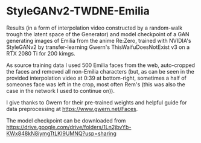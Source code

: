# StyleGANv2-TWDNE-Emilia
Results (in a form of interpolation video constructed by a random-walk trough the latent space of the Generator) and model checkpoint of a GAN generating images of Emilia from the anime Re:Zero, trained with NVIDIA's StyleGANv2 by transfer-learning Gwern's ThisWaifuDoesNotExist v3 on a RTX 2080 Ti for 200 kimgs. 

As source training data I used 500 Emilia faces from the web, auto-cropped the faces and removed all non-Emilia characters 
(but, as can be seen in the provided interpolation video at 0:39 at bottom-right, sometimes a half of someones face was left in the crop, most often Rem's 
(this was also the case in the network I used to continue on)).

I give thanks to Gwern for their pre-trained weights and helpful guide for data preprocessing at https://www.gwern.net/Faces.

The model checkpoint can be downloaded from https://drive.google.com/drive/folders/1Ln2jbvYb-KWx848kN8iymgTtLKI9UMNQ?usp=sharing
